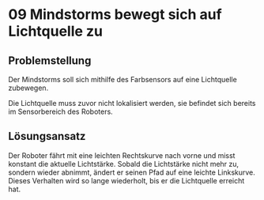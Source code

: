 # 09 Mindstorms bewegt sich auf Lichtquelle zu
## Problemstellung
Der Mindstorms soll sich mithilfe des Farbsensors auf eine Lichtquelle zubewegen.

Die Lichtquelle muss zuvor nicht lokalisiert werden, sie befindet sich bereits im Sensorbereich des Roboters.

## Lösungsansatz
Der Roboter fährt mit eine leichten Rechtskurve nach vorne und misst konstant die aktuelle Lichtstärke. Sobald die Lichtstärke nicht mehr zu, sondern wieder abnimmt, ändert er seinen Pfad auf eine leichte Linkskurve. Dieses Verhalten wird so lange wiederholt, bis er die Lichtquelle erreicht hat.